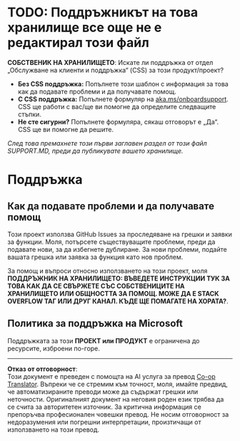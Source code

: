 <!--
CO_OP_TRANSLATOR_METADATA:
{
  "original_hash": "b7244261ee19497082edf33bcce64717",
  "translation_date": "2025-09-10T05:43:37+00:00",
  "source_file": "SUPPORT.md",
  "language_code": "bg"
}
-->
# TODO: Поддръжникът на това хранилище все още не е редактирал този файл

**СОБСТВЕНИК НА ХРАНИЛИЩЕТО**: Искате ли поддръжка от отдел „Обслужване на клиенти и поддръжка“ (CSS) за този продукт/проект?

- **Без CSS поддръжка:** Попълнете този шаблон с информация за това как да подавате проблеми и да получавате помощ.
- **С CSS поддръжка:** Попълнете формуляр на [aka.ms/onboardsupport](https://aka.ms/onboardsupport). CSS ще работи с вас/ще ви помогне да определите следващите стъпки.
- **Не сте сигурни?** Попълнете формуляра, сякаш отговорът е „Да“. CSS ще ви помогне да решите.

*След това премахнете този първи заглавен раздел от този файл SUPPORT.MD, преди да публикувате вашето хранилище.*

# Поддръжка

## Как да подавате проблеми и да получавате помощ  

Този проект използва GitHub Issues за проследяване на грешки и заявки за функции. Моля, потърсете съществуващите 
проблеми, преди да подавате нови, за да избегнете дублиране. За нови проблеми, подайте вашата грешка или 
заявка за функция като нов проблем.

За помощ и въпроси относно използването на този проект, моля **ПОДДРЪЖНИК НА ХРАНИЛИЩЕТО: ВЪВЕДЕТЕ ИНСТРУКЦИИ ТУК 
ЗА ТОВА КАК ДА СЕ СВЪРЖЕТЕ СЪС СОБСТВЕНИЦИТЕ НА ХРАНИЛИЩЕТО ИЛИ ОБЩНОСТТА ЗА ПОМОЩ. МОЖЕ ДА Е STACK OVERFLOW ТАГ ИЛИ ДРУГ
КАНАЛ. КЪДЕ ЩЕ ПОМАГАТЕ НА ХОРАТА?**.

## Политика за поддръжка на Microsoft  

Поддръжката за този **ПРОЕКТ или ПРОДУКТ** е ограничена до ресурсите, изброени по-горе.

---

**Отказ от отговорност**:  
Този документ е преведен с помощта на AI услуга за превод [Co-op Translator](https://github.com/Azure/co-op-translator). Въпреки че се стремим към точност, моля, имайте предвид, че автоматизираните преводи може да съдържат грешки или неточности. Оригиналният документ на неговия роден език трябва да се счита за авторитетен източник. За критична информация се препоръчва професионален човешки превод. Не носим отговорност за недоразумения или погрешни интерпретации, произтичащи от използването на този превод.